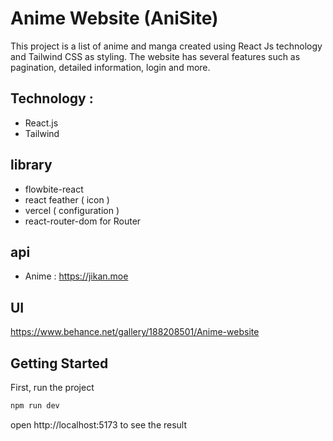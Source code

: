 # Anime Website (AniSite)
This project is a list of anime and manga created using React Js technology and Tailwind CSS as styling. The website has several features such as pagination, detailed information, login and more.
## Technology :
- React.js
- Tailwind

## library
- flowbite-react
- react feather ( icon )
- vercel ( configuration )
- react-router-dom for Router

## api
- Anime : https://jikan.moe

## UI
https://www.behance.net/gallery/188208501/Anime-website

## Getting Started
First, run the project
```bash
npm run dev
```
open http://localhost:5173 to see the result
